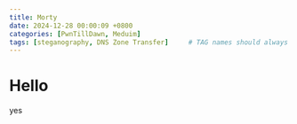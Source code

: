 ```yaml
---
title: Morty
date: 2024-12-28 00:00:09 +0800
categories: [PwnTillDawn, Meduim]
tags: [steganography, DNS Zone Transfer]     # TAG names should always be lowercase
---
```


# Hello

yes